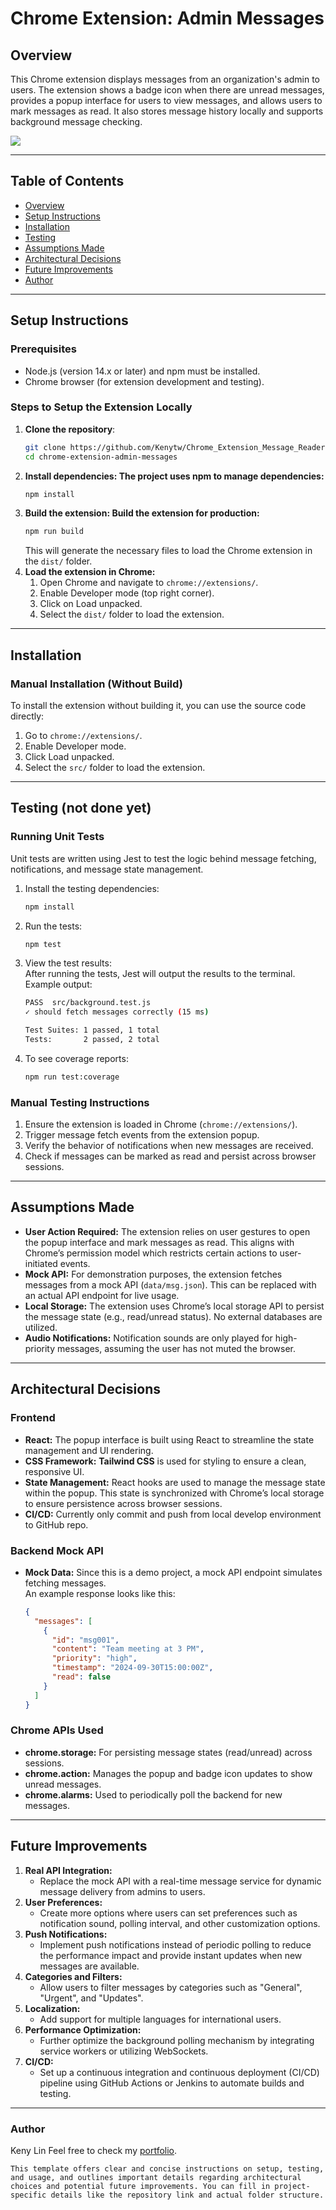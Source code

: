 # Chrome Extension: Admin Messages
## Overview
This Chrome extension displays messages from an organization's admin to users. The extension shows a badge icon when there are unread messages, provides a popup interface for users to view messages, and allows users to mark messages as read. It also stores message history locally and supports background message checking.

[![](/./src/images/Screenshot1.png)](./src/images/SR.mp4)

---

## Table of Contents

- [Overview](#overview)
- [Setup Instructions](#setup-instructions)
- [Installation](#installation)
- [Testing](#testing)
- [Assumptions Made](#assumptions-made)
- [Architectural Decisions](#architectural-decisions)
- [Future Improvements](#future-improvements)
- [Author](#author)

---

## Setup Instructions
### Prerequisites
- Node.js (version 14.x or later) and npm must be installed.
- Chrome browser (for extension development and testing).

### Steps to Setup the Extension Locally
1. **Clone the repository**:
   ```bash
   git clone https://github.com/Kenytw/Chrome_Extension_Message_Reader.git
   cd chrome-extension-admin-messages
   ```
2. **Install dependencies: The project uses npm to manage dependencies:**
   ```bash
   npm install
   ```
3. **Build the extension: Build the extension for production:**
   ```bash
   npm run build
   ```
   This will generate the necessary files to load the Chrome extension in the `dist/` folder.
4. **Load the extension in Chrome:**
   1. Open Chrome and navigate to `chrome://extensions/`.
   2. Enable Developer mode (top right corner).
   3. Click on Load unpacked.
   4. Select the `dist/` folder to load the extension.

---

## Installation
### Manual Installation (Without Build)
To install the extension without building it, you can use the source code directly:
1. Go to `chrome://extensions/`.
2. Enable Developer mode.
3. Click Load unpacked.
4. Select the `src/` folder to load the extension.

---

## Testing (not done yet)
### Running Unit Tests
Unit tests are written using Jest to test the logic behind message fetching, notifications, and message state management.
1. Install the testing dependencies:
   ```bash
   npm install
   ```
2. Run the tests:
   ```bash
   npm test
   ```
3. View the test results:  
   After running the tests, Jest will output the results to the terminal. Example output:
   ```bash
   PASS  src/background.test.js
   ✓ should fetch messages correctly (15 ms)
   
   Test Suites: 1 passed, 1 total
   Tests:       2 passed, 2 total
   ```
4. To see coverage reports:
   ```bash
   npm run test:coverage
   ```
### Manual Testing Instructions
1. Ensure the extension is loaded in Chrome (`chrome://extensions/`).
2. Trigger message fetch events from the extension popup. 
3. Verify the behavior of notifications when new messages are received.
4. Check if messages can be marked as read and persist across browser sessions.

---

## Assumptions Made
- **User Action Required:** The extension relies on user gestures to open the popup interface and mark messages as read. This aligns with Chrome’s permission model which restricts certain actions to user-initiated events.
- **Mock API:** For demonstration purposes, the extension fetches messages from a mock API (`data/msg.json`). This can be replaced with an actual API endpoint for live usage.
- **Local Storage:** The extension uses Chrome’s local storage API to persist the message state (e.g., read/unread status). No external databases are utilized.
- **Audio Notifications:** Notification sounds are only played for high-priority messages, assuming the user has not muted the browser.

---

## Architectural Decisions
### Frontend
- **React:** The popup interface is built using React to streamline the state management and UI rendering.
- **CSS Framework:** **Tailwind CSS** is used for styling to ensure a clean, responsive UI.
- **State Management:** React hooks are used to manage the message state within the popup. This state is synchronized with Chrome’s local storage to ensure persistence across browser sessions.
- **CI/CD:** Currently only commit and push from local develop environment to GitHub repo. 
### Backend Mock API
- **Mock Data:** Since this is a demo project, a mock API endpoint simulates fetching messages.  
  An example response looks like this:
  ```json
  {
    "messages": [
      {
        "id": "msg001",
        "content": "Team meeting at 3 PM",
        "priority": "high",
        "timestamp": "2024-09-30T15:00:00Z",
        "read": false
      }
    ]
  }
  ```
### Chrome APIs Used
- **chrome.storage:** For persisting message states (read/unread) across sessions. 
- **chrome.action:** Manages the popup and badge icon updates to show unread messages. 
- **chrome.alarms:** Used to periodically poll the backend for new messages.

---

## Future Improvements
1. **Real API Integration:**
   - Replace the mock API with a real-time message service for dynamic message delivery from admins to users.
2. **User Preferences:**
   - Create more options where users can set preferences such as notification sound, polling interval, and other customization options.
3. **Push Notifications:**
   - Implement push notifications instead of periodic polling to reduce the performance impact and provide instant updates when new messages are available.
4. **Categories and Filters:**
   - Allow users to filter messages by categories such as "General", "Urgent", and "Updates".
5. **Localization:**
   - Add support for multiple languages for international users.
6. **Performance Optimization:**
   - Further optimize the background polling mechanism by integrating service workers or utilizing WebSockets.
7. **CI/CD:**
   - Set up a continuous integration and continuous deployment (CI/CD) pipeline using GitHub Actions or Jenkins to automate builds and testing.

---

### Author
Keny Lin
Feel free to check my [portfolio](https://kenylin.com).
```arduino
This template offers clear and concise instructions on setup, testing, and usage, and outlines important details regarding architectural choices and potential future improvements. You can fill in project-specific details like the repository link and actual folder structure.
```